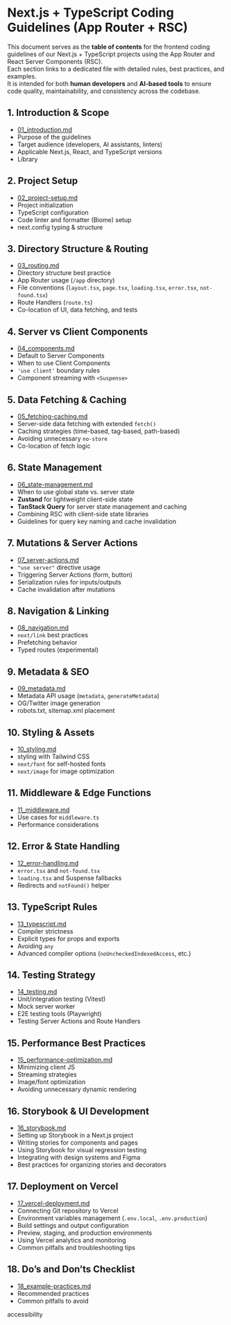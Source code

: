 # Next.js + TypeScript Coding Guidelines (App Router + RSC)

This document serves as the **table of contents** for the frontend coding guidelines of our Next.js + TypeScript projects using the App Router and React Server Components (RSC).  
Each section links to a dedicated file with detailed rules, best practices, and examples.  
It is intended for both **human developers** and **AI-based tools** to ensure code quality, maintainability, and consistency across the codebase.

## 1. Introduction & Scope
- [01_introduction.md](./01_introduction.md)
- Purpose of the guidelines  
- Target audience (developers, AI assistants, linters)  
- Applicable Next.js, React, and TypeScript versions  
- Library

## 2. Project Setup
- [02_project-setup.md](./02_project-setup.md)
- Project initialization  
- TypeScript configuration  
- Code linter and formatter (Biome) setup 
- next.config typing & structure  

## 3. Directory Structure & Routing
- [03_routing.md](./routing.md)
- Directory structure best practice
- App Router usage (`/app` directory)  
- File conventions (`layout.tsx`, `page.tsx`, `loading.tsx`, `error.tsx`, `not-found.tsx`)  
- Route Handlers (`route.ts`)  
- Co-location of UI, data fetching, and tests  

## 4. Server vs Client Components
- [04_components.md](./04_components.md)
- Default to Server Components  
- When to use Client Components  
- `'use client'` boundary rules  
- Component streaming with `<Suspense>`  

## 5. Data Fetching & Caching
- [05_fetching-caching.md](./05_fetching-caching.md)
- Server-side data fetching with extended `fetch()`  
- Caching strategies (time-based, tag-based, path-based)  
- Avoiding unnecessary `no-store`  
- Co-location of fetch logic  

## 6. State Management
- [06_state-management.md](./06_state-management.md)
- When to use global state vs. server state  
- **Zustand** for lightweight client-side state  
- **TanStack Query** for server state management and caching  
- Combining RSC with client-side state libraries  
- Guidelines for query key naming and cache invalidation  

## 7. Mutations & Server Actions
- [07_server-actions.md](./07_server-actions.md)
- `"use server"` directive usage  
- Triggering Server Actions (form, button)  
- Serialization rules for inputs/outputs  
- Cache invalidation after mutations  

## 8. Navigation & Linking
- [08_navigation.md](./08_navigation.md)
- `next/link` best practices  
- Prefetching behavior  
- Typed routes (experimental)  

## 9. Metadata & SEO
- [09_metadata.md](./09_metadata.md)
- Metadata API usage (`metadata`, `generateMetadata`)  
- OG/Twitter image generation  
- robots.txt, sitemap.xml placement  

## 10. Styling & Assets
- [10_styling.md](./10_styling.md)
- styling with Tailwind CSS
- `next/font` for self-hosted fonts  
- `next/image` for image optimization  

## 11. Middleware & Edge Functions
- [11_middleware.md](./11_middleware.md)
- Use cases for `middleware.ts`  
- Performance considerations  

## 12. Error & State Handling
- [12_error-handling.md](./12_error-handling.md)
- `error.tsx` and `not-found.tsx`  
- `loading.tsx` and Suspense fallbacks  
- Redirects and `notFound()` helper  

## 13. TypeScript Rules
- [13_typescript.md](./13_typescript.md)
- Compiler strictness  
- Explicit types for props and exports  
- Avoiding `any`  
- Advanced compiler options (`noUncheckedIndexedAccess`, etc.)  

## 14. Testing Strategy
- [14_testing.md](./14_testing.md)
- Unit/integration testing (Vitest)  
- Mock server worker
- E2E testing tools (Playwright)  
- Testing Server Actions and Route Handlers  

## 15. Performance Best Practices
- [15_performance-optimization.md](./15_performance-optimization.md)
- Minimizing client JS  
- Streaming strategies  
- Image/font optimization  
- Avoiding unnecessary dynamic rendering  

## 16. Storybook & UI Development
- [16_storybook.md](./16_storybook.md)
- Setting up Storybook in a Next.js project  
- Writing stories for components and pages  
- Using Storybook for visual regression testing  
- Integrating with design systems and Figma  
- Best practices for organizing stories and decorators  

## 17. Deployment on Vercel
- [17_vercel-deployment.md](./17_vercel-deployment.md)
- Connecting Git repository to Vercel  
- Environment variables management (`.env.local`, `.env.production`)  
- Build settings and output configuration  
- Preview, staging, and production environments  
- Using Vercel analytics and monitoring  
- Common pitfalls and troubleshooting tips  

## 18. Do’s and Don’ts Checklist
- [18_example-practices.md](./18_example-practices.md)
- Recommended practices  
- Common pitfalls to avoid  

accessibility
